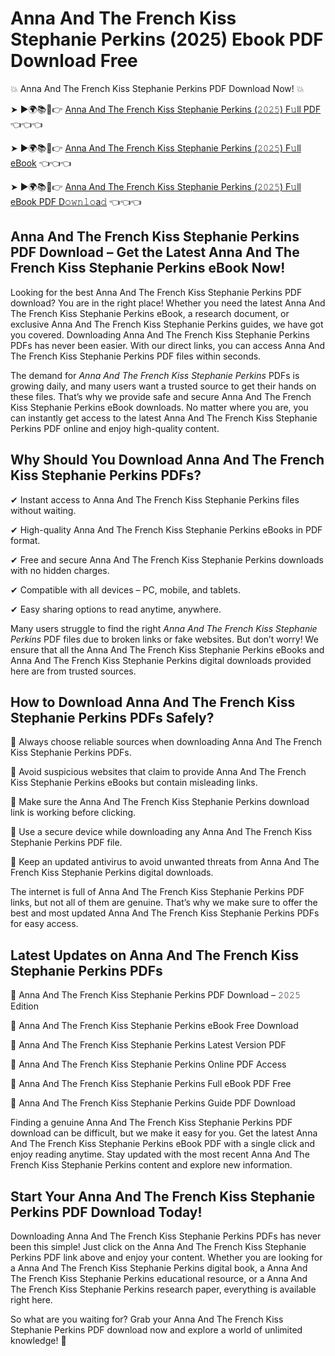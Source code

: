 # Anna And The French Kiss Stephanie Perkins (2025) Ebook PDF Download Free

💥 Anna And The French Kiss Stephanie Perkins PDF Download Now! 💥

➤ ►🌍📚📱👉 [Anna And The French Kiss Stephanie Perkins (𝟸𝟶𝟸𝟻) F𝚞ll PDF](https://getpdf.xyz/anna-and-the-french-kiss-stephanie-perkins) 👈👈👈


➤ ►🌍📚📱👉 [Anna And The French Kiss Stephanie Perkins (𝟸𝟶𝟸𝟻) F𝚞ll eBook](https://getpdf.xyz/anna-and-the-french-kiss-stephanie-perkins) 👈👈👈


➤ ►🌍📚📱👉 [Anna And The French Kiss Stephanie Perkins (𝟸𝟶𝟸𝟻) F𝚞ll eBook PDF D𝚘𝚠𝚗𝚕𝚘a𝚍](https://getpdf.xyz/anna-and-the-french-kiss-stephanie-perkins) 👈👈👈


## Anna And The French Kiss Stephanie Perkins PDF Download – Get the Latest Anna And The French Kiss Stephanie Perkins eBook Now!

Looking for the best Anna And The French Kiss Stephanie Perkins PDF download? You are in the right place! Whether you need the latest Anna And The French Kiss Stephanie Perkins eBook, a research document, or exclusive Anna And The French Kiss Stephanie Perkins guides, we have got you covered. Downloading Anna And The French Kiss Stephanie Perkins PDFs has never been easier. With our direct links, you can access Anna And The French Kiss Stephanie Perkins PDF files within seconds.

The demand for *Anna And The French Kiss Stephanie Perkins* PDFs is growing daily, and many users want a trusted source to get their hands on these files. That’s why we provide safe and secure Anna And The French Kiss Stephanie Perkins eBook downloads. No matter where you are, you can instantly get access to the latest Anna And The French Kiss Stephanie Perkins PDF online and enjoy high-quality content.

## Why Should You Download Anna And The French Kiss Stephanie Perkins PDFs?

✔ Instant access to Anna And The French Kiss Stephanie Perkins files without waiting.

✔ High-quality Anna And The French Kiss Stephanie Perkins eBooks in PDF format.

✔ Free and secure Anna And The French Kiss Stephanie Perkins downloads with no hidden charges.

✔ Compatible with all devices – PC, mobile, and tablets.

✔ Easy sharing options to read anytime, anywhere.

Many users struggle to find the right *Anna And The French Kiss Stephanie Perkins* PDF files due to broken links or fake websites. But don’t worry! We ensure that all the Anna And The French Kiss Stephanie Perkins eBooks and Anna And The French Kiss Stephanie Perkins digital downloads provided here are from trusted sources.

## How to Download Anna And The French Kiss Stephanie Perkins PDFs Safely?

📌 Always choose reliable sources when downloading Anna And The French Kiss Stephanie Perkins PDFs.

📌 Avoid suspicious websites that claim to provide Anna And The French Kiss Stephanie Perkins eBooks but contain misleading links.

📌 Make sure the Anna And The French Kiss Stephanie Perkins download link is working before clicking.

📌 Use a secure device while downloading any Anna And The French Kiss Stephanie Perkins PDF file.

📌 Keep an updated antivirus to avoid unwanted threats from Anna And The French Kiss Stephanie Perkins digital downloads.

The internet is full of Anna And The French Kiss Stephanie Perkins PDF links, but not all of them are genuine. That’s why we make sure to offer the best and most updated Anna And The French Kiss Stephanie Perkins PDFs for easy access.

## Latest Updates on Anna And The French Kiss Stephanie Perkins PDFs

🔹 Anna And The French Kiss Stephanie Perkins PDF Download – 𝟸𝟶𝟸𝟻 Edition

🔹 Anna And The French Kiss Stephanie Perkins eBook Free Download

🔹 Anna And The French Kiss Stephanie Perkins Latest Version PDF

🔹 Anna And The French Kiss Stephanie Perkins Online PDF Access

🔹 Anna And The French Kiss Stephanie Perkins Full eBook PDF Free

🔹 Anna And The French Kiss Stephanie Perkins Guide PDF Download

Finding a genuine Anna And The French Kiss Stephanie Perkins PDF download can be difficult, but we make it easy for you. Get the latest Anna And The French Kiss Stephanie Perkins eBook PDF with a single click and enjoy reading anytime. Stay updated with the most recent Anna And The French Kiss Stephanie Perkins content and explore new information.

## Start Your Anna And The French Kiss Stephanie Perkins PDF Download Today!

Downloading Anna And The French Kiss Stephanie Perkins PDFs has never been this simple! Just click on the Anna And The French Kiss Stephanie Perkins PDF link above and enjoy your content. Whether you are looking for a Anna And The French Kiss Stephanie Perkins digital book, a Anna And The French Kiss Stephanie Perkins educational resource, or a Anna And The French Kiss Stephanie Perkins research paper, everything is available right here.

So what are you waiting for? Grab your Anna And The French Kiss Stephanie Perkins PDF download now and explore a world of unlimited knowledge! 🚀
